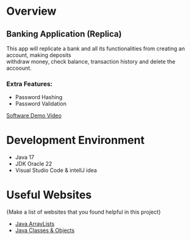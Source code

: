 # Overview

## Banking Application (Replica)


This app will replicate a bank and all its functionalities from creating an account, making deposits <br> withdraw money, check balance, transaction history and delete the accoount. 

### Extra Features: 
- Password Hashing
- Password Validation


[Software Demo Video](https://youtu.be/yFa7JiHaXhg)

# Development Environment

* Java 17
* JDK Oracle 22
* Visual Studio Code & intellJ idea


# Useful Websites

{Make a list of websites that you found helpful in this project}

- [Java ArrayLists](https://www.w3schools.com/java/java_arraylist.asp)
- [Java Classes & Objects](https://www.w3schools.com/java/java_classes.asp)
